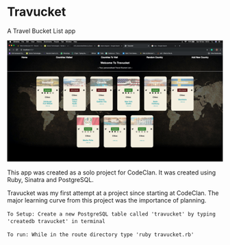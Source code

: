 # Travucket
A Travel Bucket List app

![Travucket Homepage](public/images/P14_after.png)

This app was created as a solo project for CodeClan. It was created using Ruby, Sinatra and PostgreSQL.

Travucket was my first attempt at a project since starting at CodeClan. The major learning curve from this project was the importance of planning.

``
To Setup:
Create a new PostgreSQL table called 'travucket' by typing 'createdb travucket' in terminal
``

``
To run:
While in the route directory type 'ruby travucket.rb'
``
